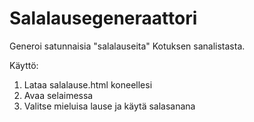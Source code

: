 Salalausegeneraattori
=====================

Generoi satunnaisia "salalauseita" Kotuksen sanalistasta.

Käyttö:

1. Lataa salalause.html koneellesi
2. Avaa selaimessa
3. Valitse mieluisa lause ja käytä salasanana

